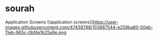 # sourah
Application Screens
![application screens](https://user-images.githubusercontent.com/47438788/103887544-e259ba80-50eb-11eb-965c-0bf4e1b25a9e.png


